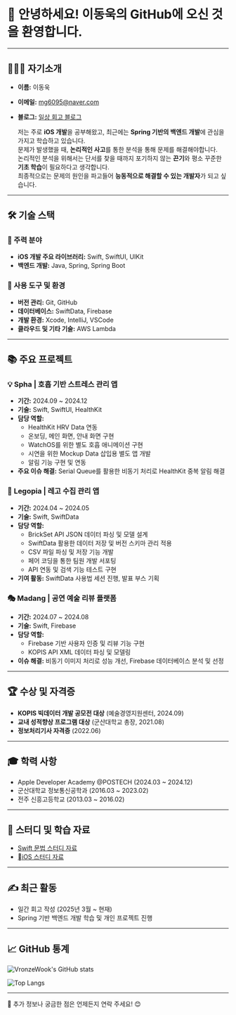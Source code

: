 # 👋 안녕하세요! 이동욱의 GitHub에 오신 것을 환영합니다.

---

## 🙋🏻‍♂️ 자기소개

- **이름:** 이동욱  
- **이메일:** mg6095@naver.com  
- **블로그:** [일상 회고 블로그](https://blog.naver.com/mg6095)

  저는 주로 **iOS 개발**을 공부해왔고, 최근에는 **Spring 기반의 백엔드 개발**에 관심을 가지고 학습하고 있습니다. <br>
  문제가 발생했을 때, **논리적인 사고**를 통한 분석을 통해 문제를 해결해야합니다. <br>
  논리적인 분석을 위해서는 단서를 찾을 때까지 포기하지 않는 **끈기**와 평소 꾸준한 **기초 학습**이 필요하다고 생각합니다. <br>
  최종적으로는 문제의 원인을 파고들어 **능동적으로 해결할 수 있는 개발자**가 되고 싶습니다. <br>

---

## 🛠 기술 스택

### 📌 주력 분야
- **iOS 개발 주요 라이브러리:** Swift, SwiftUI, UIKit
- **백엔드 개발:** Java, Spring, Spring Boot

### 📌 사용 도구 및 환경
- **버전 관리:** Git, GitHub  
- **데이터베이스:** SwiftData, Firebase  
- **개발 환경:** Xcode, IntelliJ, VSCode  
- **클라우드 및 기타 기술:** AWS Lambda

---

## 📚 주요 프로젝트

### 💡 **Spha | 호흡 기반 스트레스 관리 앱**
- **기간:** 2024.09 ~ 2024.12
- **기술:** Swift, SwiftUI, HealthKit
- **담당 역할:**
  - HealthKit HRV Data 연동
  - 온보딩, 메인 화면, 안내 화면 구현
  - WatchOS를 위한 별도 호흡 애니메이션 구현
  - 시연을 위한 Mockup Data 삽입용 별도 앱 개발
  - 알림 기능 구현 및 연동
- **주요 이슈 해결:** Serial Queue를 활용한 비동기 처리로 HealthKit 중복 알림 해결

### 🧩 **Legopia | 레고 수집 관리 앱**
- **기간:** 2024.04 ~ 2024.05
- **기술:** Swift, SwiftData
- **담당 역할:**
  - BrickSet API JSON 데이터 파싱 및 모델 설계
  - SwiftData 활용한 데이터 저장 및 버전 스키마 관리 적용
  - CSV 파일 파싱 및 저장 기능 개발
  - 페어 코딩을 통한 팀원 개발 서포팅
  - API 연동 및 검색 기능 테스트 구현
- **기여 활동:** SwiftData 사용법 세션 진행, 발표 부스 기획

### 🎭 **Madang | 공연 예술 리뷰 플랫폼**
- **기간:** 2024.07 ~ 2024.08
- **기술:** Swift, Firebase
- **담당 역할:**
  - Firebase 기반 사용자 인증 및 리뷰 기능 구현
  - KOPIS API XML 데이터 파싱 및 모델링
- **이슈 해결:** 비동기 이미지 처리로 성능 개선, Firebase 데이터베이스 분석 및 선정

---

## 🏆 수상 및 자격증

- **KOPIS 빅데이터 개발 공모전 대상** (예술경영지원센터, 2024.09)
- **교내 성적향상 프로그램 대상** (군산대학교 총장, 2021.08)
- **정보처리기사 자격증** (2022.06)

---

## 🎓 학력 사항

- Apple Developer Academy @POSTECH (2024.03 ~ 2024.12)
- 군산대학교 정보통신공학과 (2016.03 ~ 2023.02)
- 전주 신흥고등학교 (2013.03 ~ 2016.02)

---

## 📖 스터디 및 학습 자료

- [Swift 문법 스터디 자료](https://www.naver.com)
- [iOS 스터디 자료](https://www.naver.com)

---

## ✍️ 최근 활동

- 일간 회고 작성 (2025년 3월 ~ 현재)
- Spring 기반 백엔드 개발 학습 및 개인 프로젝트 진행

---

## 📈 GitHub 통계

![VronzeWook's GitHub stats](https://github-readme-stats.vercel.app/api?username=VronzeWook&show_icons=true)

![Top Langs](https://github-readme-stats.vercel.app/api/top-langs/?username=VronzeWook)

---

💬 추가 정보나 궁금한 점은 언제든지 연락 주세요! 😊
